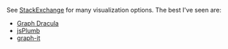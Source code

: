 See [StackExchange](http://stackoverflow.com/q/7034/562769) for many
visualization options. The best I've seen are:

* [Graph Dracula](http://www.graphdracula.net/)
* [jsPlumb](http://jsplumbtoolkit.com/)
* [graph-it](http://js-graph-it.sourceforge.net/)
